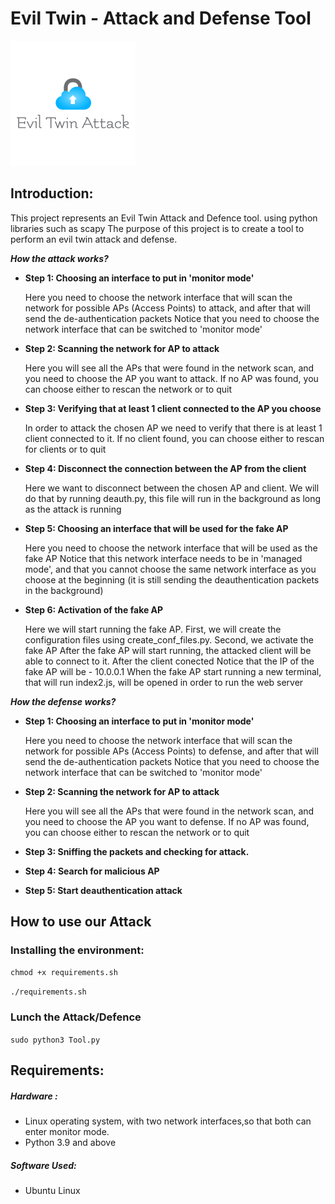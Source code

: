 # Evil Twin - Attack and Defense Tool


<p align="center">

 ![](https://github.com/ArielYifee/EvilTwinTool/blob/main/photos/eviltwin.png) 

</p>

 

## Introduction:
This project represents an Evil Twin Attack and Defence tool. 
using python libraries such as scapy
The purpose of this project is to create a tool to perform an evil twin attack and defense.

***How the attack works?***

* **Step 1: Choosing an interface to put in 'monitor mode'**

  Here you need to choose the network interface that will scan the network for possible APs (Access Points) to attack, and after that will send the de-authentication packets
Notice that you need to choose the network interface that can be switched to 'monitor mode'

 

* **Step 2: Scanning the network for AP to attack**

  Here you will see all the APs that were found in the network scan, and you need to choose the AP you want to attack. If no AP was found, you can choose either to rescan the network or to quit

 

* **Step 3: Verifying that at least 1 client connected to the AP you choose**

  In order to attack the chosen AP we need to verify that there is at least 1 client connected to it. If no client found, you can choose either to rescan for clients or to quit


* **Step 4: Disconnect the connection between the AP from the client**

  Here we want to disconnect between the chosen AP and client. We will do that by running deauth.py, this file will run in the background as long as the attack is running


* **Step 5: Choosing an interface that will be used for the fake AP**

  Here you need to choose the network interface that will be used as the fake AP
Notice that this network interface needs to be in 'managed mode', and that you cannot choose the same network interface as you choose at the beginning (it is still sending the deauthentication packets in the background)


* **Step 6: Activation of the fake AP**

  Here we will start running the fake AP. First, we will create the configuration files using create_conf_files.py. Second, we activate the fake AP
After the fake AP will start running, the attacked client will be able to connect to it. After the client conected
Notice that the IP of the fake AP will be - 10.0.0.1 When the fake AP start running a new terminal, that will run index2.js, will be opened in order to run the web server


***How the defense works?***

* **Step 1: Choosing an interface to put in 'monitor mode'**

  Here you need to choose the network interface that will scan the network for possible APs (Access Points) to defense, and after that will send the de-authentication packets
Notice that you need to choose the network interface that can be switched to 'monitor mode'


* **Step 2: Scanning the network for AP to attack**

  Here you will see all the APs that were found in the network scan, and you need to choose the AP you want to defense. If no AP was found, you can choose either to rescan the network or to quit


* **Step 3: Sniffing the packets and checking for attack.**


* **Step 4: Search for malicious AP**


* **Step 5: Start deauthentication attack**




## How to use our Attack
### Installing the environment:
```chmod +x requirements.sh``` 

```./requirements.sh```


### Lunch the Attack/Defence
```sudo python3 Tool.py```

## Requirements:
##### Hardware :
* Linux operating system, with two network interfaces,so that both can enter monitor mode.
* Python 3.9 and above


##### Software Used:
* Ubuntu Linux 






